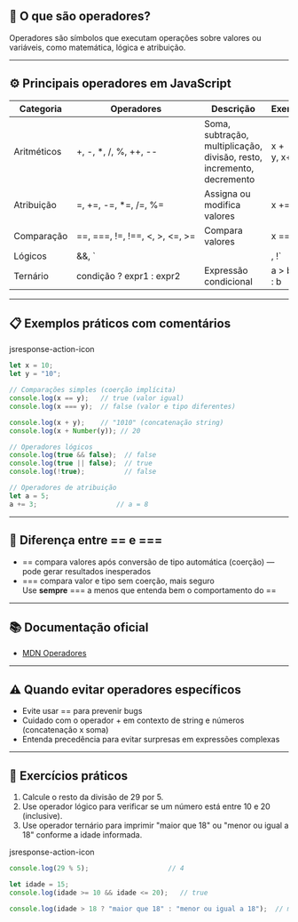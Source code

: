 ## 📌 O que são operadores?

Operadores são símbolos que executam operações sobre valores ou variáveis, como matemática, lógica e atribuição.

---

## ⚙️ Principais operadores em JavaScript

| Categoria   | Operadores                     | Descrição                                                              | Exemplo       |
| ----------- | ------------------------------ | ---------------------------------------------------------------------- | ------------- |
| Aritméticos | +, -, *, /, %, ++, --          | Soma, subtração, multiplicação, divisão, resto, incremento, decremento | x + y, x++    |
| Atribuição  | =, +=, -=, *=, /=, %=          | Assigna ou modifica valores                                            | x += 5        |
| Comparação  | ==, ===, !=, !==, <, >, <=, >= | Compara valores                                                        | x === y       |
| Lógicos     | &&, `                          |                                                                        | , !`          |
| Ternário    | condição ? expr1 : expr2       | Expressão condicional                                                  | a > b ? a : b |

---

## 📋 Exemplos práticos com comentários

jsresponse-action-icon

```js
let x = 10;
let y = "10";

// Comparações simples (coerção implícita)
console.log(x == y);   // true (valor igual)
console.log(x === y);  // false (valor e tipo diferentes)

console.log(x + y);    // "1010" (concatenação string)
console.log(x + Number(y)); // 20

// Operadores lógicos
console.log(true && false);  // false
console.log(true || false);  // true
console.log(!true);          // false

// Operadores de atribuição
let a = 5;
a += 3;                    // a = 8
```

---

## 🧠 Diferença entre == e ===

- == compara valores após conversão de tipo automática (coerção) — pode gerar resultados inesperados
- === compara valor e tipo sem coerção, mais seguro  
    Use **sempre** === a menos que entenda bem o comportamento do ==

---

## 📚 Documentação oficial

- [MDN Operadores](https://developer.mozilla.org/pt-BR/docs/Web/JavaScript/Guide/Expressions_and_Operators)

---

## ⚠️ Quando evitar operadores específicos

- Evite usar == para prevenir bugs
- Cuidado com o operador + em contexto de string e números (concatenação x soma)
- Entenda precedência para evitar surpresas em expressões complexas

---

## 🧩 Exercícios práticos

1. Calcule o resto da divisão de 29 por 5.
2. Use operador lógico para verificar se um número está entre 10 e 20 (inclusive).
3. Use operador ternário para imprimir "maior que 18" ou "menor ou igual a 18" conforme a idade informada.

jsresponse-action-icon

```js
console.log(29 % 5);                    // 4

let idade = 15;
console.log(idade >= 10 && idade <= 20);   // true

console.log(idade > 18 ? "maior que 18" : "menor ou igual a 18");  // menor ou igual a 18
```